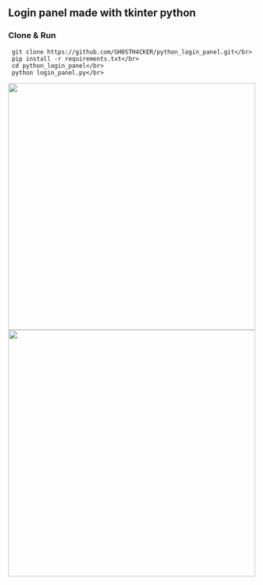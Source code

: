 ## Login panel made with tkinter python

### Clone & Run
```
 git clone https://github.com/GH0STH4CKER/python_login_panel.git</br>
 pip install -r requirements.txt</br>
 cd python_login_panel</br>
 python login_panel.py</br>
```

<img src='https://user-images.githubusercontent.com/62290930/147847755-4e80786a-3231-456f-b8dc-c27ca714d7bb.png' width=500px>
<img src='https://user-images.githubusercontent.com/62290930/147847756-dc27ede7-7a74-4eda-8c6a-b43f360c0300.png' width=500px>
